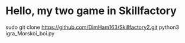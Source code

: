 # Hello, my two game in Skillfactory

sudo git clone https://github.com/DimHam163/Skillfactory2.git
python3 igra_Morskoi_boi.py
